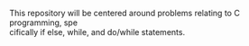 This repository will be centered around problems relating to C programming, spe\
cifically if else, while, and do/while statements.